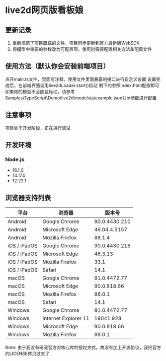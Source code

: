 # live2d网页版看板娘

## 更新记录
1.  重新规范了项目跟踪的文件，项目同步更新到官方最新版WebSDK
2. 将模型中重要的参数改为可配置项，使用时需要配置相关方法和配置文件

## 使用方法（默认你会安装前端项目）
  点开main.ts文件，里面有注释，使用文件里面暴露的接口进行自定义设置
设置完成后，在前端界面调用live2dLoader.start()启动
剩下的参照index.html配置即可
如果你的模型不会随鼠标动，请参考 Samples\TypeScript\Demo\live2d\models\a\example.json对id参数进行配置

## 注意事项
项目处于开发阶段，正在进行调试


## 开发环境

### Node.js

* 16.1.0
* 14.17.0
* 12.22.1


## 浏览器支持列表

| 平台 | 浏览器 | 版本号 |
| --- | --- | --- |
| Android | Google Chrome | 90.0.4430.210 |
| Android | Microsoft Edge | 46.04.4.5157 |
| Android | Mozilla Firefox | 88.1.4 |
| iOS / iPadOS | Google Chrome | 90.0.4430.216 |
| iOS / iPadOS | Microsoft Edge | 46.3.13 |
| iOS / iPadOS | Mozilla Firefox | 33.1 |
| iOS / iPadOS | Safari | 14.1 |
| macOS | Google Chrome | 91.0.4472.77 |
| macOS | Microsoft Edge | 90.0.818.66 |
| macOS | Mozilla Firefox | 88.0.1 |
| macOS | Safari | 14.1 |
| Windows | Google Chrome | 91.0.4472.77 |
| Windows | Internet Explorer 11 | 19041.928 |
| Windows | Microsoft Edge | 90.0.818.66 |
| Windows | Mozilla Firefox | 88.0.1 |

Note: 由于我没有研究官方对核心库的授权方式，故没有加上开源协议，我把官方的LICENSE拷贝过来了
